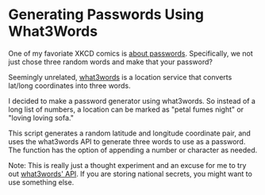 # Generating Passwords Using What3Words

One of my favoriate XKCD comics is [about passwords](http://xkcd.com/936/). Specifically, we not just chose three random words and make that your password?

Seemingly unrelated, [what3words](what3words.com) is a location service that converts lat/long coordinates into three words.

I decided to make a password generator using what3words. So instead of a long list of numbers, a location can be marked as "petal fumes night" or "loving loving sofa."

This script generates a random latitude and longitude coordinate pair, and uses the what3words API to generate three words to use as a password. The function has the option of appending a number or character as needed.

Note: This is really just a thought experiment and an excuse for me to try out [what3words' API](what3words.com). If you are storing national secrets, you might want to use something else.
